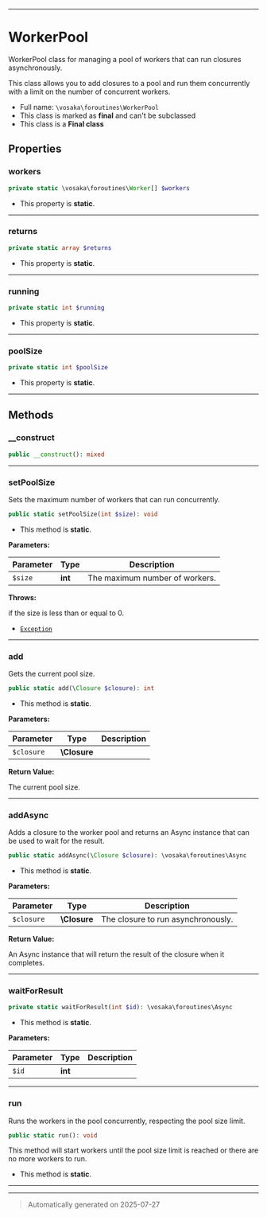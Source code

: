 ***

# WorkerPool

WorkerPool class for managing a pool of workers that can run closures asynchronously.

This class allows you to add closures to a pool and run them concurrently with a limit on the number of concurrent workers.

* Full name: `\vosaka\foroutines\WorkerPool`
* This class is marked as **final** and can't be subclassed
* This class is a **Final class**



## Properties


### workers



```php
private static \vosaka\foroutines\Worker[] $workers
```



* This property is **static**.


***

### returns



```php
private static array $returns
```



* This property is **static**.


***

### running



```php
private static int $running
```



* This property is **static**.


***

### poolSize



```php
private static int $poolSize
```



* This property is **static**.


***

## Methods


### __construct



```php
public __construct(): mixed
```












***

### setPoolSize

Sets the maximum number of workers that can run concurrently.

```php
public static setPoolSize(int $size): void
```



* This method is **static**.




**Parameters:**

| Parameter | Type | Description |
|-----------|------|-------------|
| `$size` | **int** | The maximum number of workers. |




**Throws:**
<p>if the size is less than or equal to 0.</p>

- [`Exception`](../../Exception.md)



***

### add

Gets the current pool size.

```php
public static add(\Closure $closure): int
```



* This method is **static**.




**Parameters:**

| Parameter | Type | Description |
|-----------|------|-------------|
| `$closure` | **\Closure** |  |


**Return Value:**

The current pool size.




***

### addAsync

Adds a closure to the worker pool and returns an Async instance that can be used to wait for the result.

```php
public static addAsync(\Closure $closure): \vosaka\foroutines\Async
```



* This method is **static**.




**Parameters:**

| Parameter | Type | Description |
|-----------|------|-------------|
| `$closure` | **\Closure** | The closure to run asynchronously. |


**Return Value:**

An Async instance that will return the result of the closure when it completes.




***

### waitForResult



```php
private static waitForResult(int $id): \vosaka\foroutines\Async
```



* This method is **static**.




**Parameters:**

| Parameter | Type | Description |
|-----------|------|-------------|
| `$id` | **int** |  |





***

### run

Runs the workers in the pool concurrently, respecting the pool size limit.

```php
public static run(): void
```

This method will start workers until the pool size limit is reached or there are no more workers to run.

* This method is **static**.








***


***
> Automatically generated on 2025-07-27
